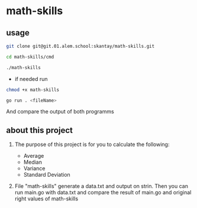 
# math-skills

## usage

```bash
git clone git@git.01.alem.school:skantay/math-skills.git
```

```bash
cd math-skills/cmd
```

```bash
./math-skills
```
- if needed run
```bash
chmod +x math-skills
```

```bash
go run . <fileName>
```

And compare the output of both programms

## about this project

1. The purpose of this project is for you to calculate the following:

    - Average
    - Median
    - Variance
    - Standard Deviation

2. File "math-skills" generate a data.txt and output on strin. Then you can run main.go with data.txt and compare the result of main.go and original right values of math-skills